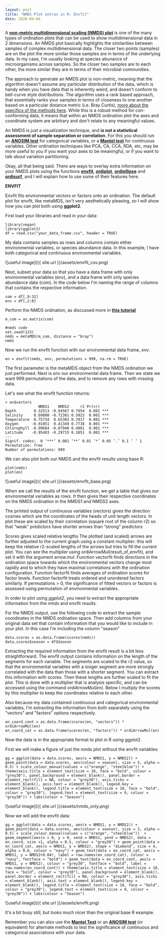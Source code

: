 ```yaml
---
layout: post
title: "NMDS Plot extras in R: Envfit"
date: 2020-04-04
---
```



A **[non-metric multidimensional scaling (NMDS) plot](https://jkzorz.github.io/2019/06/06/NMDS.html)** is one of the many types of ordination plots that can be used to show multidimensional data in 2 dimensions. An NMDS plot basically highlights the similarities between samples of complex multidimensional data. The closer two points (samples) are on the plot the more similar those samples are in terms of the underlying data. In my case, I'm usually looking at species abunance of microorganisms across samples. So the closer two samples are to each other, the more similar they are in terms of their microbial communities.   

The approach to generate an NMDS plot is non-metric, meaning that the algorithm doesn't assume any particular distribution of the data, which is handy when you have data that is inherently weird, and doesn't conform to bell-curve style distributions. The algorithm uses a rank based approach, that essentially ranks your samples in terms of closeness to one another based on a particular distance metric (i.e. Bray Curtis), [more about the specifics of the methods here](https://mb3is.megx.net/gustame/dissimilarity-based-methods/nmds). While this is a robust method for con-conforming data, it means that within an NMDS ordination plot the axes and coordinate system are arbitrary and don't relate to any meaningful values. 

An NMDS is just a visualization technique, and **is not a statistical assessment of sample separation or correlation**. For this you should run an **[ANOSIM test](https://jkzorz.github.io/2019/06/11/ANOSIM-test.html)** for categorical variables, or a **[Mantel test](https://jkzorz.github.io/2019/07/08/mantel-test.html)** for continuous variables. Other ordination techniques like PCA, CA, CCA, RDA, etc, may be more useful to you if you want your axes to be meaningful, or if you want to talk about variation partitioning.  

Okay, all that being said. There are ways to overlay extra information on your NMDS plots using the functions **[envfit](https://www.rdocumentation.org/packages/vegan/versions/2.4-2/topics/envfit)**, **[ordiplot](https://www.rdocumentation.org/packages/vegan/versions/2.4-2/topics/ordiplot)**, **[ordiellipse](https://www.rdocumentation.org/packages/vegan/versions/2.4-2/topics/ordihull)** and **[ordisurf](https://www.rdocumentation.org/packages/vegan/versions/2.4-2/topics/ordisurf)**, and I will explain how to use some of their features here. 


**ENVFIT**

Envfit fits environmental vectors or factors onto an ordination. The default plot for envfit, like metaMDS, isn't very aesthetically pleasing, so I will show how you can plot both using **ggplot2**.

First load your libraries and read in your data: 

```
library(vegan)
library(ggplot2)
df = read.csv("your_data_frame.csv", header = TRUE)

```

My data contains samples as rows and columns contain either environmental variables, or species abundance data. In this example, I have both categorical and continuous environmental variables.

![useful image]({{ site.url }}/assets/envfit_csv.png)


Next, subset your data so that you have a data frame with only environmental variables (env), and a data frame with only species abundance data (com). In the code below I'm naming the range of columns that contains the respective information.  

```
com = df[,9:32]
env = df[,2:8]
```

Perform the NMDS ordination, as discussed more in **[this tutorial](https://jkzorz.github.io/2019/06/06/NMDS.html)**

```
m_com = as.matrix(com)

#nmds code
set.seed(123)
nmds = metaMDS(m_com, distance = "bray")
nmds
```

Now we run the envfit function with our environmental data frame, *env*.

```
en = envfit(nmds, env, permutations = 999, na.rm = TRUE)
```
The first parameter is the metaMDS object from the NMDS ordination we just performed. Next is *env* our environmental data frame. Then we state we want 999 permutations of the data, and to remove any rows with missing data. 

Let's see what the envfit function returns: 

```
> en$vectors
               NMDS1    NMDS2     r2 Pr(>r)    
Depth        0.32513 -0.94567 0.7954  0.001 ***
Salinity     0.69000 -0.72381 0.5023  0.001 ***
Temperature  0.75734  0.65303 0.7817  0.001 ***
Oxygen      -0.91051  0.41349 0.7738  0.001 ***
Chlorophyll -0.99684 -0.07940 0.4881  0.001 ***
Latitude    -0.95483 -0.29715 0.1051  0.001 ***
---
Signif. codes:  0 ‘***’ 0.001 ‘**’ 0.01 ‘*’ 0.05 ‘.’ 0.1 ‘ ’ 1
Permutation: free
Number of permutations: 999

```

We can also plot both our NMDS and the envfit results using base R: 

```
plot(nmds)
plot(en)
```

![useful image]({{ site.url }}/assets/envfit_base.png)


When we call the results of the envfit function, we get a table that gives our environmental variables as rows. It then gives their respective coordinates on the NMDS ordination in the NMDS1 and NMDS2 axes. 

The printed output of continuous variables (vectors) gives the direction cosines which are the coordinates of the heads of unit length vectors. In plot these are scaled by their correlation (square root of the column r2) so that “weak” predictors have shorter arrows than “strong” predictors

Scores gives scaled relative lengths 
The plotted (and scaled) arrows are further adjusted to the current graph using a constant multiplier: this will keep the relative r2-scaled lengths of the arrows but tries to fill the current plot. You can see the multiplier using ordiArrowMul(result_of_envfit), and set it with the argument arrow.mul. 
Function vectorfit finds directions in the ordination space towards which the environmental vectors change most rapidly and to which they have maximal correlations with the ordination configuration. Function factorfit finds averages of ordination scores for factor levels. Function factorfit treats ordered and unordered factors similarly.
If permutations > 0, the significance of fitted vectors or factors is assessed using permutation of environmental variables.


In order to plot using *ggplot2*, you need to extract the appropriate information from the nmds and envfit results. 

For the NMDS output, use the following code to extract the sample coordinates in the NMDS ordination space. Then add columns from your original data set that contain information that you would like to include in your plot. In this case I'm including the column "season" 

```
data.scores = as.data.frame(scores(nmds))
data.scores$season = df$Season
```

Extracting the required information from the envfit result is a bit less straightforward. The envfit output contains information on the length of the segments for each variable. The segments are scaled to the r2 value, so that the environmental variables with a longer segment are more strongly correlated with the data than those with a shorter segment. You can extract this information with scores. Then these lengths are further scaled to fit the plot. This is done with a multiplier that is analysis specific, and can be accessed using the command *ordiArrowMul(en)*. Below I multiply the scores by this multiplier to keep the coordinates relative to each other. 

Also because my data contained continuous and categorical environmental variables, I'm extracting the information from both separately using the "vectors" and "factors" options respectively. 

```
en_coord_cont = as.data.frame(scores(en, "vectors")) * ordiArrowMul(en)
en_coord_cat = as.data.frame(scores(en, "factors")) * ordiArrowMul(en)
```

Now the data is in the appropriate format to plot in R using ggplot2. 

First we will make a figure of just the nmds plot without the envfit variables: 

```
gg = ggplot(data = data.scores, aes(x = NMDS1, y = NMDS2)) + geom_point(data = data.scores, aes(colour = season), size = 3, alpha = 0.5) + scale_colour_manual(values = c("orange", "steelblue")) + theme(axis.title = element_text(size = 10, face = "bold", colour = "grey30"), panel.background = element_blank(), panel.border = element_rect(fill = NA, colour = "grey30"), axis.ticks = element_blank(), axis.text = element_blank(), legend.key = element_blank(), legend.title = element_text(size = 10, face = "bold", colour = "grey30"), legend.text = element_text(size = 9, colour = "grey30")) + labs(colour = "Season")
```

![useful image]({{ site.url }}/assets/nmds_only.png)


Now we will add the envfit data: 

```
gg = ggplot(data = data.scores, aes(x = NMDS1, y = NMDS2)) + geom_point(data = data.scores, aes(colour = season), size = 3, alpha = 0.5) + scale_colour_manual(values = c("orange", "steelblue"))  + geom_segment(aes(x = 0, y = 0, xend = NMDS1, yend = NMDS2), data = en_coord, size =1, alpha = 0.5, colour = "grey30") + geom_point(data = en_coord_cat, aes(x = NMDS1, y = NMDS2), shape = "diamond", size = 4, alpha = 0.6, colour = "navy") + geom_text(data = en_coord_cat, aes(x = NMDS1, y = NMDS2+0.04), label = row.names(en_coord_cat), colour = "navy", fontface = "bold") + geom_text(data = en_coord_cont, aes(x = NMDS1, y = NMDS2), colour = "grey30", fontface = "bold", label = row.names(en_coord_cont)) + theme(axis.title = element_text(size = 10, face = "bold", colour = "grey30"), panel.background = element_blank(), panel.border = element_rect(fill = NA, colour = "grey30"), axis.ticks = element_blank(), axis.text = element_blank(), legend.key = element_blank(), legend.title = element_text(size = 10, face = "bold", colour = "grey30"), legend.text = element_text(size = 9, colour = "grey30")) + labs(colour = "Season")
```

![useful image]({{ site.url }}/assets/envfit.png)


It's a bit busy still, but looks much nicer than the original base R example. 

Remember you can also use the **[Mantel Test](https://jkzorz.github.io/2019/07/08/mantel-test.html)** or an **[ANOSIM test](https://jkzorz.github.io/2019/06/11/ANOSIM-test.html)** (or equivalent) for alternate methods to test the significance of continuous and categorical associations with your data.  



